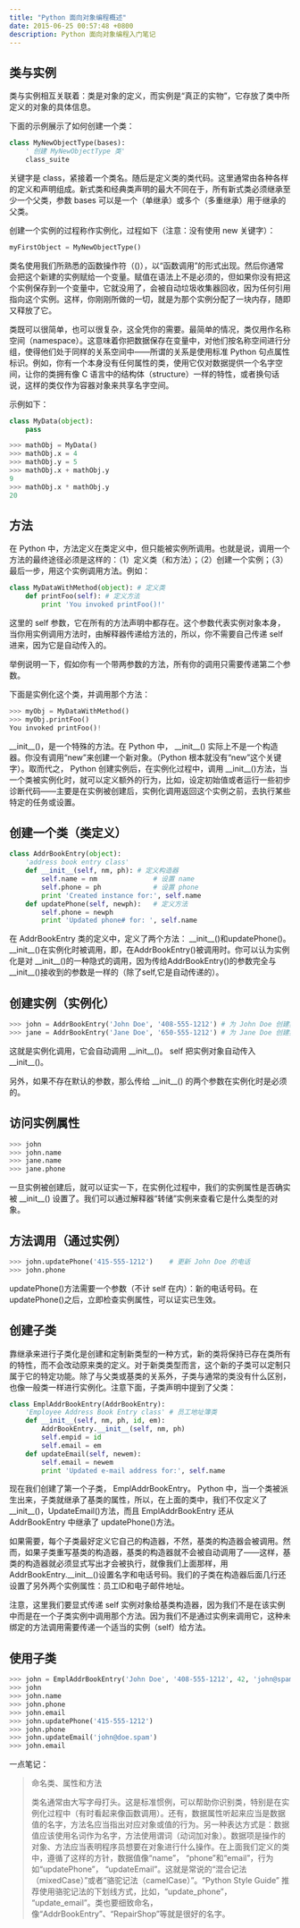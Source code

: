 ```yaml
---
title: "Python 面向对象编程概述"
date: 2015-06-25 00:57:48 +0800
description: Python 面向对象编程入门笔记
---
```

## 类与实例

类与实例相互关联着：类是对象的定义，而实例是“真正的实物”，它存放了类中所定义的对象的具体信息。

下面的示例展示了如何创建一个类：

~~~ python
class MyNewObjectType(bases):
	' 创建 MyNewObjectType 类'
	class_suite
~~~

关键字是 class，紧接着一个类名。随后是定义类的类代码。这里通常由各种各样的定义和声明组成。新式类和经典类声明的最大不同在于，所有新式类必须继承至少一个父类，参数 bases 可以是一个（单继承）或多个（多重继承）用于继承的父类。

创建一个实例的过程称作实例化，过程如下（注意：没有使用 new 关键字）：

~~~ python
myFirstObject = MyNewObjectType()
~~~

<!--more-->

类名使用我们所熟悉的函数操作符（()），以“函数调用”的形式出现。然后你通常会把这个新建的实例赋给一个变量。赋值在语法上不是必须的，但如果你没有把这个实例保存到一个变量中，它就没用了，会被自动垃圾收集器回收，因为任何引用指向这个实例。这样，你刚刚所做的一切，就是为那个实例分配了一块内存，随即又释放了它。

类既可以很简单，也可以很复杂，这全凭你的需要。最简单的情况，类仅用作名称空间（namespace）。这意味着你把数据保存在变量中，对他们按名称空间进行分组，使得他们处于同样的关系空间中——所谓的关系是使用标准 Python 句点属性标识。例如，你有一个本身没有任何属性的类，使用它仅对数据提供一个名字空间，让你的类拥有像 C 语言中的结构体（structure）一样的特性，或者换句话说，这样的类仅作为容器对象来共享名字空间。

示例如下：

~~~ python
class MyData(object):
	pass

>>> mathObj = MyData()
>>> mathObj.x = 4
>>> mathObj.y = 5
>>> mathObj.x + mathObj.y
9
>>> mathObj.x * mathObj.y
20
~~~

## 方法

在 Python 中，方法定义在类定义中，但只能被实例所调用。也就是说，调用一个方法的最终途径必须是这样的：（1）定义类（和方法）；（2）创建一个实例；（3）最后一步，用这个实例调用方法。例如：

~~~ python
class MyDataWithMethod(object):	# 定义类
	def printFoo(self):	# 定义方法
		print 'You invoked printFoo()!'
~~~

这里的 self 参数，它在所有的方法声明中都存在。这个参数代表实例对象本身，当你用实例调用方法时，由解释器传递给方法的，所以，你不需要自己传递 self 进来，因为它是自动传入的。

举例说明一下，假如你有一个带两参数的方法，所有你的调用只需要传递第二个参数。

下面是实例化这个类，并调用那个方法：

~~~ python
>>> myObj = MyDataWithMethod()
>>> myObj.printFoo()
You invoked printFoo()!
~~~

\_\_init\_\_()，是一个特殊的方法。在 Python 中， \_\_init\_\_() 实际上不是一个构造器。你没有调用“new”来创建一个新对象。（Python 根本就没有“new”这个关键字）。取而代之， Python 创建实例后，在实例化过程中，调用 \_\_init\_\_()方法，当一个类被实例化时，就可以定义额外的行为，比如，设定初始值或者运行一些初步诊断代码——主要是在实例被创建后，实例化调用返回这个实例之前，去执行某些特定的任务或设置。

## 创建一个类（类定义）

~~~ python
class AddrBookEntry(object):
	'address book entry class'
	def __init__(self, nm, ph):	# 定义构造器
		self.name = nm				# 设置 name
		self.phone = ph				# 设置 phone
		print 'Created instance for:', self.name
	def updatePhone(self, newph):	# 定义方法
		self.phone = newph
		print 'Updated phone# for: ', self.name
~~~

在 AddrBookEntry 类的定义中，定义了两个方法： \_\_init\_\_()和updatePhone()。\_\_init\_\_()在实例化时被调用，即，在AddrBookEntry()被调用时。你可以认为实例化是对 \_\_init\_\_()的一种隐式的调用，因为传给AddrBookEntry()的参数完全与\_\_init\_\_()接收到的参数是一样的（除了self,它是自动传递的）。

## 创建实例（实例化）
~~~ python
>>> john = AddrBookEntry('John Doe', '408-555-1212') # 为 John Doe 创建实例
>>> jane = AddrBookEntry('Jane Doe', '650-555-1212') # 为 Jane Doe 创建实例
~~~

这就是实例化调用，它会自动调用 \_\_init\_\_()。 self 把实例对象自动传入\_\_init\_\_()。

另外，如果不存在默认的参数，那么传给 \_\_init\_\_() 的两个参数在实例化时是必须的。

## 访问实例属性

~~~ python
>>> john
>>> john.name
>>> jane.name
>>> jane.phone
~~~

一旦实例被创建后，就可以证实一下，在实例化过程中，我们的实例属性是否确实被 \_\_init\_\_() 设置了。我们可以通过解释器“转储”实例来查看它是什么类型的对象。

## 方法调用（通过实例）

~~~ python
>>> john.updatePhone('415-555-1212')	# 更新 John Doe 的电话
>>> john.phone
~~~

updatePhone()方法需要一个参数（不计 self 在内）：新的电话号码。在 updatePhone()之后，立即检查实例属性，可以证实已生效。

## 创建子类

靠继承来进行子类化是创建和定制新类型的一种方式，新的类将保持已存在类所有的特性，而不会改动原来类的定义。对于新类类型而言，这个新的子类可以定制只属于它的特定功能。除了与父类或基类的关系外，子类与通常的类没有什么区别，也像一般类一样进行实例化。注意下面，子类声明中提到了父类：

~~~ python
class EmplAddrBookEntry(AddrBookEntry):
	'Employee Address Book Entry class' # 员工地址簿类
	def __init__(self, nm, ph, id, em):
		AddrBookEntry.__init__(self, nm, ph)
		self.empid = id
		self.email = em
	def updateEmail(self, newem):
		self.email = newem
		print 'Updated e-mail address for:', self.name
~~~

现在我们创建了第一个子类， EmplAddrBookEntry。 Python 中，当一个类被派生出来，子类就继承了基类的属性，所以，在上面的类中，我们不仅定义了 \_\_init\_\_()，UpdateEmail()方法，而且 EmplAddrBookEntry 还从 AddrBookEntry 中继承了 updatePhone()方法。

如果需要，每个子类最好定义它自己的构造器，不然，基类的构造器会被调用。然而，如果子类重写基类的构造器，基类的构造器就不会被自动调用了——这样，基类的构造器就必须显式写出才会被执行，就像我们上面那样，用AddrBookEntry.\_\_init\_\_()设置名字和电话号码。我们的子类在构造器后面几行还设置了另外两个实例属性：员工ID和电子邮件地址。

注意，这里我们要显式传递 self 实例对象给基类构造器，因为我们不是在该实例中而是在一个子类实例中调用那个方法。因为我们不是通过实例来调用它，这种未绑定的方法调用需要传递一个适当的实例（self）给方法。

## 使用子类

~~~ python
>>> john = EmplAddrBookEntry('John Doe', '408-555-1212', 42, 'john@spam.doe')
>>> john
>>> john.name
>>> john.phone
>>> john.email
>>> john.updatePhone('415-555-1212')
>>> john.phone
>>> john.updateEmail('john@doe.spam')
>>> john.email
~~~

一点笔记：

> 命名类、属性和方法
>
> 类名通常由大写字母打头。这是标准惯例，可以帮助你识别类，特别是在实例化过程中（有时看起来像函数调用）。还有，数据属性听起来应当是数据值的名字，方法名应当指出对应对象或值的行为。另一种表达方式是：数据值应该使用名词作为名字，方法使用谓词（动词加对象）。数据项是操作的对象、方法应当表明程序员想要在对象进行什么操作。在上面我们定义的类中，遵循了这样的方针，数据值像“name”， “phone”和“email”，行为如“updatePhone”， “updateEmail”。这就是常说的“混合记法（mixedCase）”或者“骆驼记法（camelCase）”。“Python Style Guide” 推荐使用骆驼记法的下划线方式，比如，“update_phone”， “update_email”。类也要细致命名，像“AddrBookEntry”、“RepairShop”等就是很好的名字。
